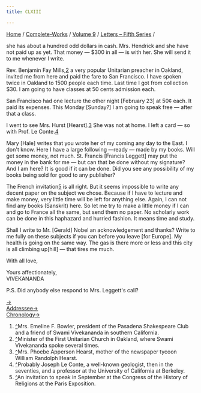 ```yaml
---
title: CLXIII

---
```



[Home](../../../index.htm) / [Complete-Works](../../complete_works.htm)
/ [Volume 9](../volume_9_contents.htm) / [Letters – Fifth
Series](letters_fifth_series_contents.htm) /


she has about a hundred odd dollars in cash. Mrs. Hendrick and she have
not paid up as yet. That money — $300 in all — is with her. She will
send it to me whenever I write.

Rev. Benjamin Fay Mills,[2](#fn2) a very popular Unitarian preacher in
Oakland, invited me from here and paid the fare to San Francisco. I have
spoken twice in Oakland to 1500 people each time. Last time I got from
collection $30. I am going to have classes at 50 cents admission each.

San Francisco had one lecture the other night \[February 23\] at 50¢
each. It paid its expenses. This Monday \[Sunday?\] I am going to speak
free — after that a class.

I went to see Mrs. Hurst \[Hearst\].[3](#fn3) She was not at home. I
left a card — so with Prof. Le Conte.[4](#fn4)

Mary \[Hale\] writes that you wrote her of my coming any day to the
East. I don't know. Here I have a large following —ready — made by my
books. Will get some money, not much. St. Francis \[Francis Leggett\]
may put the money in the bank for me — but can that be done without my
signature? And I am here? It is good if it can be done. Did you see any
possibility of my books being sold for good to any publisher?

The French invitation[5](#fn5) is all right. But it seems impossible to
write any decent paper on the subject we chose. Because if I have to
lecture and make money, very little time will be left for anything else.
Again, I can not find any books (Sanskrit) here. So let me try to make a
little money if I can and go to France all the same, but send them no
paper. No scholarly work can be done in this haphazard and hurried
fashion. It means time and study.

Shall I write to Mr. \[Gerald\] Nobel an acknowledgement and thanks?
Write to me fully on these subjects if you can before you leave \[for
Europe\]. My health is going on the same way. The gas is there more or
less and this city is all climbing up\[hill\] — that tires me much.

With all love,

Yours affectionately,  
VIVEKANANDA

P.S. Did anybody else respond to Mrs. Leggett's call?

[→](164_christina.htm)  
[Addressee→](../../volume_8/epistles_fourth_series/160_joe.htm)  
[Chronology→](../../volume_6/epistles_second_series/155_nivedita.htm)



1.  [^](#fn1_1)Mrs. Emeline F. Bowler, president of the Pasadena
    Shakespeare Club and a friend of Swami Vivekananda in southern
    California.
2.  [^](#fn2_1)Minister of the First Unitarian Church in Oakland, where
    Swami Vivekananda spoke several times.
3.  [^](#fn3_1)Mrs. Phoebe Apperson Hearst, mother of the newspaper
    tycoon William Randolph Hearst.
4.  [^](#fn4_1)Probably Joseph Le Conte, a well-known geologist, then in
    the seventies, and a professor at the University of California at
    Berkeley.
5.  [^](#fn5_1)An invitation to speak in September at the Congress of
    the History of Religions at the Paris Exposition.
